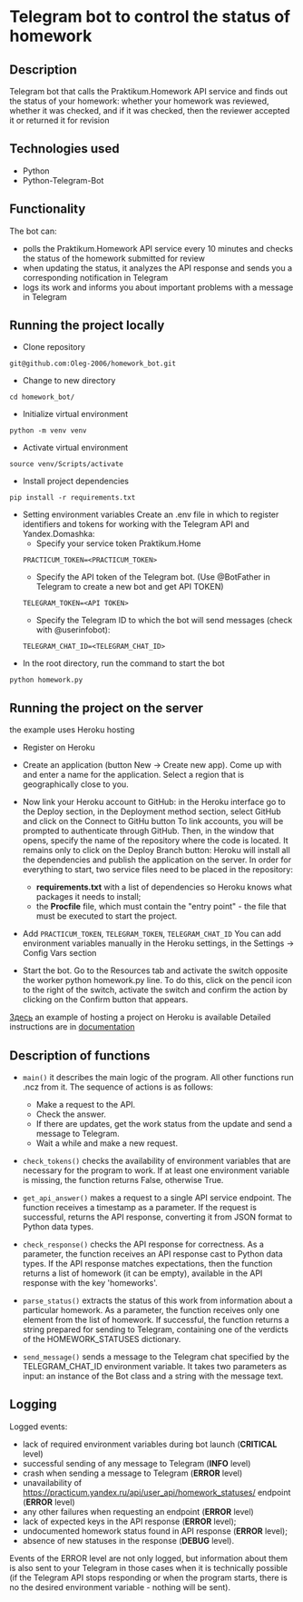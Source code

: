#  Telegram bot to control the status of homework

##  Description
Telegram bot that calls the Praktikum.Homework API service and finds out the status of your homework:
whether your homework was reviewed, whether it was checked, and if it was checked,
then the reviewer accepted it or returned it for revision

##  Technologies used
- Python
- Python-Telegram-Bot

##  Functionality
The bot can:
- polls the Praktikum.Homework API service every 10 minutes and checks the status of the homework submitted for review
- when updating the status, it analyzes the API response and sends you a corresponding notification in Telegram
- logs its work and informs you about important problems with a message in Telegram

##  Running the project locally
- Clone repository
```
git@github.com:Oleg-2006/homework_bot.git
```
- Change to new directory
```
cd homework_bot/
```
- Initialize virtual environment
```
python -m venv venv
```
- Activate virtual environment
```
source venv/Scripts/activate
```
- Install project dependencies
```
pip install -r requirements.txt
```
- Setting environment variables
Create an .env file in which to register identifiers and tokens for working with the Telegram API and Yandex.Domashka:
    * Specify your service token Praktikum.Home
    ```
    PRACTICUM_TOKEN=<PRACTICUM_TOKEN>
    ```
    * Specify the API token of the Telegram bot. (Use @BotFather in Telegram to create a new bot and get API TOKEN)
    ```
    TELEGRAM_TOKEN=<API TOKEN>
    ```
    * Specify the Telegram ID to which the bot will send messages (check with @userinfobot):
    ```
    TELEGRAM_CHAT_ID=<TELEGRAM_CHAT_ID>
    ```
- In the root directory, run the command to start the bot
```
python homework.py
```
##  Running the project on the server
the example uses Heroku hosting
- Register on Heroku
- Create an application (button New → Create new app).
  Come up with and enter a name for the application. Select a region that is geographically close to you.
- Now link your Heroku account to GitHub: in the Heroku interface go to the Deploy section,
  in the Deployment method section, select GitHub and click on the Connect to GitHu button
  To link accounts, you will be prompted to authenticate through GitHub.
  Then, in the window that opens, specify the name of the repository where the code is located.
  It remains only to click on the Deploy Branch button: Heroku will install all the dependencies and publish the application on the server.
  In order for everything to start, two service files need to be placed in the repository:
    - **requirements.txt** with a list of dependencies so Heroku knows what packages it needs to install;
    - the **Procfile** file, which must contain the "entry point" - the file that must be executed to start the project.

- Add `PRACTICUM_TOKEN`, `TELEGRAM_TOKEN`, `TELEGRAM_CHAT_ID`
  You can add environment variables manually in the Heroku settings, in the Settings → Config Vars section

- Start the bot. Go to the Resources tab and activate the switch opposite the worker python homework.py line.
  To do this, click on the pencil icon to the right of the switch,
  activate the switch and confirm the action by clicking on the Confirm button that appears.

[Здесь](https://github.com/heroku/python-sample) an example of hosting a project on Heroku is available
Detailed instructions are in [documentation](https://devcenter.heroku.com/categories/deployment)

##  Description of functions
- `main()` it describes the main logic of the program.
All other functions run .ncz from it.
The sequence of actions is as follows:
    - Make a request to the API.
    - Check the answer.
    - If there are updates, get the work status from the update and send a message to Telegram.
    - Wait a while and make a new request.

- `check_tokens()` checks the availability of environment variables that are necessary for the program to work.
If at least one environment variable is missing, the function returns False, otherwise True.

- `get_api_answer()` makes a request to a single API service endpoint.
The function receives a timestamp as a parameter.
If the request is successful, returns the API response, converting it from JSON format to Python data types.

- `check_response()` checks the API response for correctness.
As a parameter, the function receives an API response cast to Python data types.
If the API response matches expectations, then the function returns a list of homework (it can be empty),
available in the API response with the key 'homeworks'.

- `parse_status()` extracts the status of this work from information about a particular homework.
As a parameter, the function receives only one element from the list of homework.
If successful, the function returns a string prepared for sending to Telegram,
containing one of the verdicts of the HOMEWORK_STATUSES dictionary.

- `send_message()` sends a message to the Telegram chat specified by the TELEGRAM_CHAT_ID environment variable.
It takes two parameters as input: an instance of the Bot class and a string with the message text.

## Logging
Logged events:
- lack of required environment variables during bot launch (**CRITICAL** level)
- successful sending of any message to Telegram (**INFO** level)
- crash when sending a message to Telegram (**ERROR** level)
- unavailability of https://practicum.yandex.ru/api/user_api/homework_statuses/ endpoint (**ERROR** level)
- any other failures when requesting an endpoint (**ERROR** level)
- lack of expected keys in the API response (**ERROR** level);
- undocumented homework status found in API response (**ERROR** level);
- absence of new statuses in the response (**DEBUG** level).

Events of the ERROR level are not only logged, but information about them is also sent to your Telegram in those cases
when it is technically possible (if the Telegram API stops responding or when the program starts, there is no
the desired environment variable - nothing will be sent).

